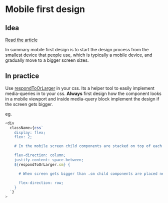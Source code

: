 # Mobile first design

## Idea

[Read the article](https://www.invisionapp.com/inside-design/mobile-first-design/)

In summary mobile first design is to start the design process from the smallest device that people use, which is typically a mobile device, and gradually move to a bigger screen sizes.

## In practice

Use [respondToOrLarger](secret-project-331/shared-module/src/styles/respond.ts) in your css. Its a helper tool to easily implement media-queries in to your css. **Always** first design how the component looks in a mobile viewport and inside media-query block implement the design if the screen gets bigger.

eg.

```js
<div
  className={css`
    display: flex;
    flex: 2;

    # In the mobile screen child components are stacked on top of each other for a better look.

    flex-direction: column;
    justify-content: space-between;
    ${respondToOrLarger.sm} {

      # When screen gets bigger than .sm child components are placed next to each other.

      flex-direction: row;
    }
  `}
>
```
